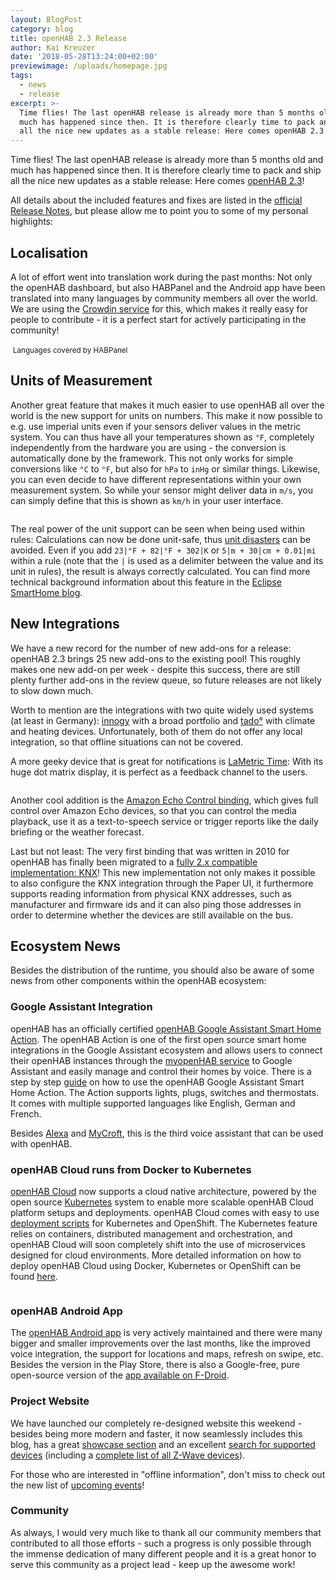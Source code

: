 ```yaml
---
layout: BlogPost
category: blog
title: openHAB 2.3 Release
author: Kai Kreuzer
date: '2018-05-28T13:24:00+02:00'
previewimage: /uploads/homepage.jpg
tags:
  - news
  - release
excerpt: >-
  Time flies! The last openHAB release is already more than 5 months old and
  much has happened since then. It is therefore clearly time to pack and ship
  all the nice new updates as a stable release: Here comes openHAB 2.3!
---
```

Time flies! The last openHAB release is already more than 5 months old and much has happened since then. It is therefore clearly time to pack and ship all the nice new updates as a stable release: Here comes [openHAB 2.3](/download/)!

All details about the included features and fixes are listed in the [official Release Notes](https://github.com/openhab/openhab-distro/releases/tag/2.3.0), but please allow me to point you to some of my personal highlights:

## Localisation

A lot of effort went into translation work during the past months: Not only the openHAB dashboard, but also HABPanel and the Android app have been translated into many languages by community members all over the world. We are using the [Crowdin service](https://crowdin.com/projects?q=openhab) for this, which makes it really easy for people to contribute - it is a perfect start for actively participating in the community!

<!--{:.center}-->
<img class="img-responsive" src="/uploads/translations.png" alt="">
<small>Languages covered by HABPanel</small>

## Units of Measurement

Another great feature that makes it much easier to use openHAB all over the world is the new support for units on numbers. This make it now possible to e.g. use imperial units even if your sensors deliver values in the metric system. You can thus have all your temperatures shown as `°F`, completely independently from the hardware you are using - the conversion is automatically done by the framework. This not only works for simple conversions like `°C` to `°F`, but also for `hPa` to `inHg` or similar things. Likewise, you can even decide to have different representations within your own measurement system. So while your sensor might deliver data in `m/s`, you can simply define that this is shown as `km/h` in your user interface.

<!--{:.center}-->
<img class="img-responsive" src="/uploads/uom.png" alt="">

The real power of the unit support can be seen when being used within rules: Calculations can now be done unit-safe, thus [unit disasters](http://mentalfloss.com/article/25845/quick-6-six-unit-conversion-disasters) can be avoided. Even if you add `23|°F + 82|°F + 302|K` or `5|m + 30|cm + 0.01|mi` within a rule (note that the `|` is used as a delimiter between the value and its unit in rules), the result is always correctly calculated. You can find more technical background information about this feature in the [Eclipse SmartHome blog](https://www.eclipse.org/smarthome/blog/2018/02/22/units-of-measurement.html).

## New Integrations

We have a new record for the number of new add-ons for a release: openHAB 2.3 brings 25 new add-ons to the existing pool! This roughly makes one new add-on per week - despite this success, there are still plenty further add-ons in the review queue, so future releases are not likely to slow down much.

Worth to mention are the integrations with two quite widely used systems (at least in Germany): [innogy](/addons/bindings/innogysmarthome/) with a broad portfolio and [tado°](/addons/bindings/tado/) with climate and heating devices. Unfortunately, both of them do not offer any local integration, so that offline situations can not be covered.

A more geeky device that is great for notifications is [LaMetric Time](/addons/bindings/lametrictime/): With its huge dot matrix display, it is perfect as a feedback channel to the users.

<!--{:.center}-->
<img class="img-responsive" src="/uploads/lametric.jpg" alt="">

Another cool addition is the [Amazon Echo Control binding](/addons/bindings/amazonechocontrol/), which gives full control over Amazon Echo devices, so that you can control the media playback, use it as a text-to-speech service or trigger reports like the daily briefing or the weather forecast.

Last but not least: The very first binding that was written in 2010 for openHAB has finally been migrated to a [fully 2.x compatible implementation: KNX](/addons/bindings/knx)! This new implementation not only makes it possible to also configure the KNX integration through the Paper UI, it furthermore supports reading information from physical KNX addresses, such as manufacturer and firmware ids and it can also ping those addresses in order to determine whether the devices are still available on the bus.

## Ecosystem News

Besides the distribution of the runtime, you should also be aware of some news from other components within the openHAB ecosystem:

### Google Assistant Integration

openHAB has an officially certified [openHAB Google Assistant Smart Home Action](/docs/ecosystem/google-assistant/). The openHAB Action is one of the first open source smart home integrations in the Google Assistant ecosystem and allows users to connect their openHAB instances through the [myopenHAB service](https://www.myopenhab.org) to Google Assistant and easily manage and control their homes by voice. There is a step by step [guide](https://github.com/openhab/openhab-google-assistant/blob/master/USAGE.md) on how to use the openHAB Google Assistant Smart Home Action. The Action supports lights, plugs, switches and thermostats. It comes with multiple supported languages like English, German and French.

Besides [Alexa](/docs/ecosystem/alexa/) and [MyCroft](/docs/ecosystem/mycroft/), this is the third voice assistant that can be used with openHAB.

### openHAB Cloud runs from Docker to Kubernetes

[openHAB Cloud](https://github.com/openhab/openhab-cloud/blob/master/README.md#openhab-cloud) now supports a cloud native architecture, powered by the open source [Kubernetes](https://kubernetes.io/) system to enable more scalable openHAB Cloud platform setups and deployments. openHAB Cloud comes with easy to use [deployment scripts](https://github.com/openhab/openhab-cloud/blob/master/deployment/kubernetes/kubernetes-deploy.sh) for Kubernetes and OpenShift. The Kubernetes feature relies on containers, distributed management and orchestration, and openHAB Cloud will soon completely shift into the use of microservices designed for cloud environments. More detailed information on how to deploy openHAB Cloud using Docker, Kubernetes or OpenShift can be found [here](https://github.com/openhab/openhab-cloud/tree/master/deployment).

<img class="img-responsive" src="/uploads/k8sopenshift.png" alt="">

### openHAB Android App

The [openHAB Android app](https://play.google.com/store/apps/details?id=org.openhab.habdroid) is very actively maintained and there were many bigger and smaller improvements over the last months, like the improved voice integration, the support for locations and maps, refresh on swipe, etc. Besides the version in the Play Store, there is also a Google-free, pure open-source version of the [app available on F-Droid](https://f-droid.org/packages/org.openhab.habdroid/).

### Project Website

We have launched our completely re-designed website this weekend - besides being more modern and faster, it now seamlessly includes this blog, has a great [showcase section](/about/showcase.html) and an excellent [search for supported devices](/addons/) (including a [complete list of all Z-Wave devices](/addons/bindings/zwave/doc/things.html)).

For those who are interested in "offline information", don't miss to check out the new list of [upcoming events](/about/events.html)!

### Community

As always, I would very much like to thank all our community members that contributed to all those efforts - such a progress is only possible through the immense dedication of many different people and it is a great honor to serve this community as a project lead - keep up the awesome work!
